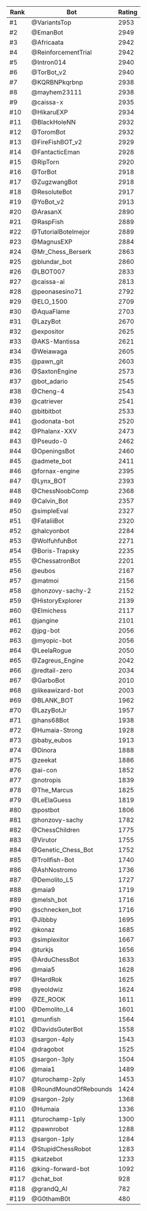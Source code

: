 Rank|Bot|Rating
---|---|---
#1|@VariantsTop|2953
#2|@EmanBot|2949
#3|@Africaata|2942
#4|@ReinforcementTrial|2942
#5|@Intron014|2940
#6|@TorBot_v2|2940
#7|@KQRBNPkqrbnp|2938
#8|@mayhem23111|2938
#9|@caissa-x|2935
#10|@HikaruEXP|2934
#11|@BlackHoleNN|2932
#12|@ToromBot|2932
#13|@FireFishBOT_v2|2929
#14|@FantacticEman|2928
#15|@RipTorn|2920
#16|@TorBot|2918
#17|@ZugzwangBot|2918
#18|@ResoluteBot|2917
#19|@YoBot_v2|2913
#20|@ArasanX|2890
#21|@RaspFish|2889
#22|@TutorialBotelmejor|2889
#23|@MagnusEXP|2884
#24|@Mr_Chess_Berserk|2863
#25|@blundar_bot|2860
#26|@LBOT007|2833
#27|@caissa-ai|2813
#28|@peonasesino71|2792
#29|@ELO_1500|2709
#30|@AquaFlame|2703
#31|@LazyBot|2670
#32|@expositor|2625
#33|@AKS-Mantissa|2621
#34|@Weiawaga|2605
#35|@pawn_git|2603
#36|@SaxtonEngine|2573
#37|@bot_adario|2545
#38|@Cheng-4|2543
#39|@catriever|2541
#40|@bitbitbot|2533
#41|@odonata-bot|2520
#42|@Phalanx-XXV|2473
#43|@Pseudo-0|2462
#44|@OpeningsBot|2460
#45|@admete_bot|2411
#46|@fornax-engine|2395
#47|@Lynx_BOT|2393
#48|@ChessNoobComp|2368
#49|@Calvin_Bot|2357
#50|@simpleEval|2327
#51|@FataliiBot|2320
#52|@halcyonbot|2284
#53|@WolfuhfuhBot|2271
#54|@Boris-Trapsky|2235
#55|@ChessatronBot|2201
#56|@eubos|2167
#57|@matmoi|2156
#58|@honzovy-sachy-2|2152
#59|@HistoryExplorer|2139
#60|@Elmichess|2117
#61|@jangine|2101
#62|@jpg-bot|2056
#63|@myopic-bot|2056
#64|@LeelaRogue|2050
#65|@Zagreus_Engine|2042
#66|@redtail-zero|2034
#67|@GarboBot|2010
#68|@likeawizard-bot|2003
#69|@BLANK_BOT|1962
#70|@LazyBotJr|1957
#71|@hans68Bot|1938
#72|@Humaia-Strong|1928
#73|@baby_eubos|1913
#74|@Dinora|1888
#75|@zeekat|1886
#76|@ai-con|1852
#77|@notropis|1839
#78|@The_Marcus|1825
#79|@LeElaGuess|1819
#80|@postbot|1806
#81|@honzovy-sachy|1782
#82|@ChessChildren|1775
#83|@Virutor|1755
#84|@Genetic_Chess_Bot|1752
#85|@Trollfish-Bot|1740
#86|@AshNostromo|1736
#87|@Demolito_L5|1727
#88|@maia9|1719
#89|@melsh_bot|1716
#90|@schnecken_bot|1716
#91|@Jibbby|1695
#92|@konaz|1685
#93|@simplexitor|1667
#94|@turkjs|1656
#95|@ArduChessBot|1633
#96|@maia5|1628
#97|@HardRok|1625
#98|@yeoldwiz|1624
#99|@ZE_ROOK|1611
#100|@Demolito_L4|1601
#101|@munfish|1564
#102|@DavidsGuterBot|1558
#103|@sargon-4ply|1543
#104|@dragobot|1525
#105|@sargon-3ply|1504
#106|@maia1|1489
#107|@turochamp-2ply|1453
#108|@RoundMoundOfRebounds|1424
#109|@sargon-2ply|1368
#110|@Humaia|1336
#111|@turochamp-1ply|1300
#112|@pawnrobot|1288
#113|@sargon-1ply|1284
#114|@StupidChessRobot|1283
#115|@katzebot|1233
#116|@king-forward-bot|1092
#117|@chat_bot|928
#118|@grandQ_AI|782
#119|@G0thamB0t|480
